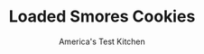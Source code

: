 ---
layout: ../../layouts/MarkdownPostLayout.astro
title: Loaded Smores Cookies
author: America's Test Kitchen
pubDate: 2023-03-15
description: "A great cookie base loaded with chocolate, marshmallows, and graham crackers."
image_url: https://res.cloudinary.com/hksqkdlah/image/upload/ar_1:1,c_fill,dpr_2.0,f_auto,fl_lossy.progressive.strip_profile,g_faces:auto,q_auto:low,w_344/SFS_CookieSpread_046_3_fqzccu
tags: ["Desserts or Baked Goods","Chocolate","Cookies","Holiday"]
calories: 4413
protein: 3
carbohydrates: 39
fats: 
fiber: 1
ingredients: ["2¼ cups (11¼ ounces), all-purpose flour","1 teaspoon, table salt","¾ teaspoon, baking soda","1 cup packed (7 ounces), light brown sugar","12 tablespoons, unsalted butter, melted","½ cup (3½ ounces), granulated sugar","2 , large eggs","1½ teaspoons, vanilla extract","¾ cup mini, marshmallows","¾ cup lightly crushed, graham crackers","4 ounces, bittersweet chocolate, chopped"]
serves: 16
time: "1 hour"
instructions: ["Adjust oven rack to middle position and heat oven to 425 degrees. Line 2 rimmed baking sheets with parchment paper. Combine flour, salt, and baking soda in bowl.","Using stand mixer fitted with paddle, beat brown sugar, melted butter, and granulated sugar on medium speed until well combined, about 1 minute, scraping down bowl as needed. Add eggs and vanilla and beat until fully incorporated, about 30 seconds.","Reduce speed to low. Slowly add flour mixture and mix until mostly incorporated but some streaks of flour remain, about 30 seconds. Add marshmallows, graham crackers, and chocolate and mix until evenly distributed throughout dough, about 30 seconds.","Divide dough into sixteen 2½-ounce portions, about ¼ cup each. Divide any remaining dough evenly among dough portions. Roll dough portions between your wet hands to make dough balls.","Evenly space dough balls on prepared sheets, 8 balls per sheet. Using your hand, flatten dough balls to ¾-inch thickness.","Bake cookies, 1 sheet at a time, until centers of cookies are puffed and still very blond, 8 to 10 minutes. (Cookies will seem underdone but will continue to bake as they cool.) Let cookies cool on sheet for 5 minutes. Using spatula, transfer cookies to wire rack and let cool for 10 minutes. Serve warm."]
nutrition: ["77 mg Potassium","53 mg Phosphorus","22 mg Calcium","1 mg Iron","15 mg Magnesium","153 mg Sodium","11 g Fat","1 mg Niacin (B3)","3 g Monounsaturated","46 mg Cholesterol","7 g Saturated","1 g Fiber","33 µg Folic acid","10 µg Folate (food)","21 g Sugars","1 µg Vitamin K","9 g Water","39 g Carbs","67 µg Folate equivalent (total)","3 g Protein","82 µg Vitamin A","275 kcal Energy","20 g Sugars, added","4413 calories"]
notes: "Underbaking the cookies ensures that they remain chewy once cool."
---